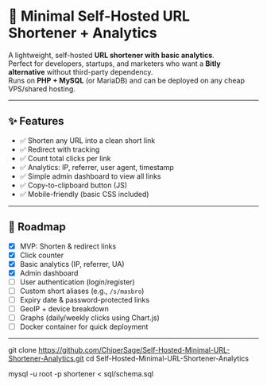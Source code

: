 # 🔗 Minimal Self-Hosted URL Shortener + Analytics

A lightweight, self-hosted **URL shortener with basic analytics**.  
Perfect for developers, startups, and marketers who want a **Bitly alternative** without third-party dependency.  
Runs on **PHP + MySQL** (or MariaDB) and can be deployed on any cheap VPS/shared hosting.

---

## ✨ Features
- ✅ Shorten any URL into a clean short link  
- ✅ Redirect with tracking  
- ✅ Count total clicks per link  
- ✅ Analytics: IP, referrer, user agent, timestamp  
- ✅ Simple admin dashboard to view all links  
- ✅ Copy-to-clipboard button (JS)  
- ✅ Mobile-friendly (basic CSS included)  

---

## 🚀 Roadmap
- [x] MVP: Shorten & redirect links  
- [x] Click counter  
- [x] Basic analytics (IP, referrer, UA)  
- [x] Admin dashboard  
- [ ] User authentication (login/register)  
- [ ] Custom short aliases (e.g., `/s/masbro`)  
- [ ] Expiry date & password-protected links  
- [ ] GeoIP + device breakdown  
- [ ] Graphs (daily/weekly clicks using Chart.js)  
- [ ] Docker container for quick deployment  

---

git clone https://github.com/ChiperSage/Self-Hosted-Minimal-URL-Shortener-Analytics.git
cd Self-Hosted-Minimal-URL-Shortener-Analytics

mysql -u root -p shortener < sql/schema.sql

